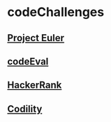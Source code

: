 # codeChallenges

## [Project Euler](projectEuler/readme.md)

## [codeEval](codeEval/readme.md)

## [HackerRank](hackerRank/readme.md)

## [Codility](codility/readme.md)

